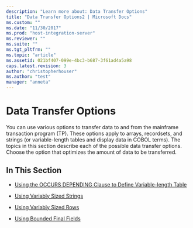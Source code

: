 ```yaml
---
description: "Learn more about: Data Transfer Options"
title: "Data Transfer Options2 | Microsoft Docs"
ms.custom: ""
ms.date: "11/30/2017"
ms.prod: "host-integration-server"
ms.reviewer: ""
ms.suite: ""
ms.tgt_pltfrm: ""
ms.topic: "article"
ms.assetid: 021bf407-099e-4bc3-b687-3f61ad4a5a98
caps.latest.revision: 3
author: "christopherhouser"
ms.author: "test"
manager: "anneta"
---
```

# Data Transfer Options
You can use various options to transfer data to and from the mainframe transaction program (TP). These options apply to arrays, recordsets, and strings (or variable-length tables and display data in COBOL terms). The topics in this section describe each of the possible data transfer options. Choose the option that optimizes the amount of data to be transferred.  
  
## In This Section  
  
-   [Using the OCCURS DEPENDING Clause to Define Variable-length Table](../core/defining-a-variable-length-table-with-the-occurs-depending-clause.md)  
  
-   [Using Variably Sized Strings](../core/variably-sized-strings2.md)  
  
-   [Using Variably Sized Rows](../core/variably-sized-rows1.md)  
  
-   [Using Bounded Final Fields](../core/bounded-final-fields1.md)
